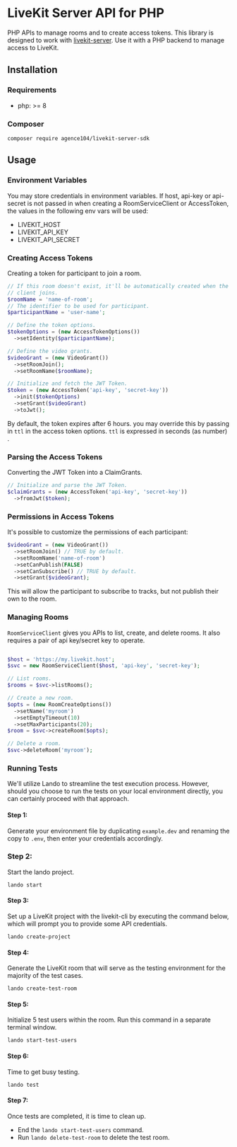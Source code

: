 # LiveKit Server API for PHP

PHP APIs to manage rooms and to create access tokens. This library is designed to work with [livekit-server](https://github.com/livekit/livekit-server). Use it with a PHP backend to manage access to LiveKit.

## Installation

### Requirements
- php: >= 8

### Composer

```
composer require agence104/livekit-server-sdk
```

## Usage

### Environment Variables
You may store credentials in environment variables. If host, api-key or api-secret is not passed in when creating a RoomServiceClient or AccessToken, the values in the following env vars will be used:

- LIVEKIT_HOST
- LIVEKIT_API_KEY
- LIVEKIT_API_SECRET

### Creating Access Tokens

Creating a token for participant to join a room.

```php
// If this room doesn't exist, it'll be automatically created when the first
// client joins.
$roomName = 'name-of-room';
// The identifier to be used for participant.
$participantName = 'user-name';

// Define the token options.
$tokenOptions = (new AccessTokenOptions())
  ->setIdentity($participantName);

// Define the video grants.
$videoGrant = (new VideoGrant())
  ->setRoomJoin();
  ->setRoomName($roomName);

// Initialize and fetch the JWT Token. 
$token = (new AccessToken('api-key', 'secret-key'))
  ->init($tokenOptions)
  ->setGrant($videoGrant)
  ->toJwt();

```
By default, the token expires after 6 hours. you may override this by passing in `ttl` in the access token options. `ttl` is expressed in seconds (as number) .

### Parsing the Access Tokens

Converting the JWT Token into a ClaimGrants.

```php
// Initialize and parse the JWT Token. 
$claimGrants = (new AccessToken('api-key', 'secret-key'))  
  ->fromJwt($token);
```

### Permissions in Access Tokens

It's possible to customize the permissions of each participant:

```php
$videoGrant = (new VideoGrant())
  ->setRoomJoin() // TRUE by default.
  ->setRoomName('name-of-room')
  ->setCanPublish(FALSE)
  ->setCanSubscribe() // TRUE by default.
  ->setGrant($videoGrant);
```

This will allow the participant to subscribe to tracks, but not publish their own to the room.

### Managing Rooms

`RoomServiceClient` gives you APIs to list, create, and delete rooms. It also requires a pair of api key/secret key to operate.

```php

$host = 'https://my.livekit.host';
$svc = new RoomServiceClient($host, 'api-key', 'secret-key');

// List rooms.
$rooms = $svc->listRooms();

// Create a new room.
$opts = (new RoomCreateOptions())
  ->setName('myroom')
  ->setEmptyTimeout(10)
  ->setMaxParticipants(20);
$room = $svc->createRoom($opts);

// Delete a room.
$svc->deleteRoom('myroom');
```

### Running Tests
We'll utilize Lando to streamline the test execution process. However, should you choose to run the tests on your local 
environment directly, you can certainly proceed with that approach.

#### Step 1: 
Generate your environment file by duplicating `example.dev` and renaming the copy to `.env`, then enter your credentials 
accordingly.

### Step 2:
Start the lando project.
```
lando start
```

#### Step 3:
Set up a LiveKit project with the livekit-cli by executing the command below, which will prompt you to provide some
API credentials.
```
lando create-project
```

#### Step 4:
Generate the LiveKit room that will serve as the testing environment for the majority of the test cases.
```
lando create-test-room
```

#### Step 5:
Initialize 5 test users within the room. Run this command in a separate terminal window.
```
lando start-test-users
```

#### Step 6:
Time to get busy testing.
```
lando test
```

#### Step 7:
Once tests are completed, it is time to clean up.
- End the `lando start-test-users` command.
- Run `lando delete-test-room` to delete the test room.